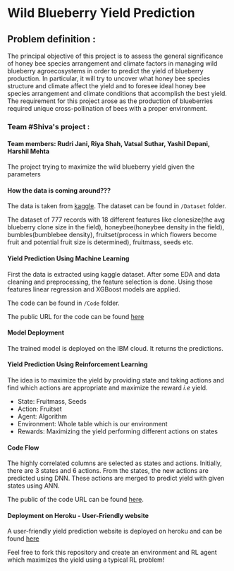 # Wild Blueberry Yield Prediction

## Problem definition :

The principal objective of this project is to assess the general significance of honey bee species arrangement and climate factors in managing wild blueberry agroecosystems in order to predict the yield of blueberry production. In particular, it will try to uncover what honey bee species structure and climate affect the yield and to foresee ideal honey bee species arrangement and climate conditions that accomplish the best yield. The requirement for this project arose as the production of blueberries required unique cross-pollination of bees with a proper environment.

### Team #Shiva's project :
#### Team members: Rudri Jani, Riya Shah, Vatsal Suthar, Yashil Depani, Harshil Mehta

The project trying to maximize the wild blueberry yield given the parameters

#### How the data is coming around???

The data is taken from [kaggle](https://www.kaggle.com/saurabhshahane/wild-blueberry-yield-prediction). The dataset can be found in ```/Dataset``` folder.

The dataset of 777 records with 18 different features like clonesize(the avg blueberry clone size in the field), honeybee(honeybee density in the field), bumbles(bumblebee density), fruitset(process in which flowers become fruit and potential fruit size is determined), fruitmass, seeds etc.

#### Yield Prediction Using Machine Learning

First the data is extracted using kaggle dataset. After some EDA and data cleaning and preprocessing, the feature selection is done. Using those features linear regression and XGBoost models are applied.

The code can be found in ```/Code``` folder.

The public URL for the code can be found [here](https://colab.research.google.com/drive/15dGil4ZugXXxC2OmvZFSSeNxSQaL1eKj?usp=sharing)

#### Model Deployment

The trained model is deployed on the IBM cloud. It returns the predictions.

#### Yield Prediction Using Reinforcement Learning

The idea is to maximize the yield by providing state and taking actions and find which actions are appropriate and maximize the reward *i.e* yield.

+ State: Fruitmass, Seeds
+ Action: Fruitset
+ Agent: Algorithm
+ Environment: Whole table which is our environment
+ Rewards: Maximizing the yield performing different actions on states

#### Code Flow

The highly correlated columns are selected as states and actions. Initially, there are 3 states and 6 actions. From the states, the new actions are predicted using DNN. These actions are merged to predict yield with given states using ANN.

The public of the code URL can be found [here](https://colab.research.google.com/drive/1XRMvYINMaqZTI9thFBsy5iFgJe2emJRq?usp=sharing).

#### Deployment on Heroku - User-Friendly website

A user-friendly yield prediction website is deployed on heroku and can be found [here](https://yield-prediction-rl.herokuapp.com/)

Feel free to fork this repository and create an environment and RL agent which maximizes the yield using a typical RL problem!
